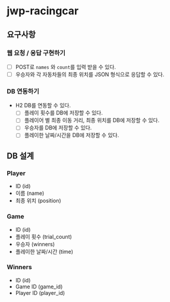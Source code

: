 # jwp-racingcar

## 요구사항

### 웹 요청 / 응답 구현하기

- [ ] POST로 `names` 와 `count`를 입력 받을 수 있다.
- [ ] 우승자와 각 자동차들의 최종 위치를 JSON 형식으로 응답할 수 있다.

### DB 연동하기

- H2 DB를 연동할 수 있다.
    - [ ] 플레이 횟수를 DB에 저장할 수 있다.
    - [ ] 플레이어 별 최종 이동 거리, 최종 위치를 DB에 저장할 수 있다.
    - [ ] 우승자를 DB에 저장할 수 있다.
    - [ ] 플레이한 날짜/시간을 DB에 저장할 수 있다.

## DB 설계

### Player

- ID (id)
- 이름 (name)
- 최종 위치 (position)

### Game

- ID (id)
- 플레이 횟수 (trial_count)
- 우승자 (winners)
- 플레이한 날짜/시간 (time)

### Winners

- ID (id)
- Game ID (game_id)
- Player ID (player_id)
